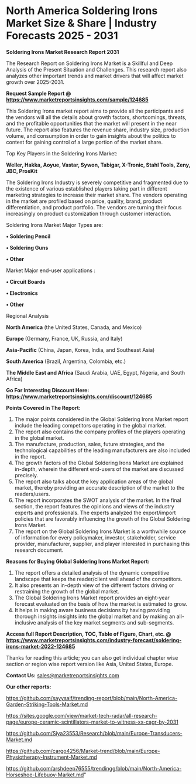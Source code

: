 # North America Soldering Irons Market Size & Share | Industry Forecasts 2025 - 2031

<strong>Soldering Irons Market Research Report 2031</strong>

The Research Report on Soldering Irons Market is a Skillful and Deep Analysis of the Present Situation and Challenges. This research report also analyzes other important trends and market drivers that will affect market growth over 2025-2031.

<strong>Request Sample Report @ <a href=https://www.marketreportsinsights.com/sample/124685>https://www.marketreportsinsights.com/sample/124685</a></strong>

This Soldering Irons market report aims to provide all the participants and the vendors will all the details about growth factors, shortcomings, threats, and the profitable opportunities that the market will present in the near future. The report also features the revenue share, industry size, production volume, and consumption in order to gain insights about the politics to contest for gaining control of a large portion of the market share.

Top Key Players in the Soldering Irons Market:

<strong>Weller, Hakka, Aoyue, Vastar, Sywon, Tabigar, X-Tronic, Stahl Tools, Zeny, JBC, ProsKit</strong>

The Soldering Irons Industry is severely competitive and fragmented due to the existence of various established players taking part in different marketing strategies to increase their market share. The vendors operating in the market are profiled based on price, quality, brand, product differentiation, and product portfolio. The vendors are turning their focus increasingly on product customization through customer interaction.

Soldering Irons Market Major Types are:

<strong>• Soldering Pencil

• Soldering Guns

• Other</strong>

Market Major end-user applications :

<strong>• Circuit Boards

• Electronics

• Other</strong>

Regional Analysis

</u><strong><b>North America</b></strong> (the United States, Canada, and Mexico)

<strong><b>Europe </b></strong>(Germany, France, UK, Russia, and Italy)

<strong><b>Asia-Pacific</b></strong> (China, Japan, Korea, India, and Southeast Asia)

<strong><b>South America</b></strong> (Brazil, Argentina, Colombia, etc.)

<strong><b>The Middle East and Africa</b></strong> (Saudi Arabia, UAE, Egypt, Nigeria, and South Africa)

<strong>Go For Interesting Discount Here: <a href=https://www.marketreportsinsights.com/discount/124685>https://www.marketreportsinsights.com/discount/124685</a></strong>

<strong>Points Covered in The Report:</strong>
<ol>
  <li>The major points considered in the Global Soldering Irons Market report include the leading competitors operating in the global market.</li>
  <li>The report also contains the company profiles of the players operating in the global market.</li>
  <li>The manufacture, production, sales, future strategies, and the technological capabilities of the leading manufacturers are also included in the report.</li>
  <li>The growth factors of the Global Soldering Irons Market are explained in-depth, wherein the different end-users of the market are discussed precisely.</li>
  <li>The report also talks about the key application areas of the global market, thereby providing an accurate description of the market to the readers/users.</li>
  <li>The report incorporates the SWOT analysis of the market. In the final section, the report features the opinions and views of the industry experts and professionals. The experts analyzed the export/import policies that are favorably influencing the growth of the Global Soldering Irons Market.</li>
  <li>The report on the Global Soldering Irons Market is a worthwhile source of information for every policymaker, investor, stakeholder, service provider, manufacturer, supplier, and player interested in purchasing this research document.</li>
</ol>
<strong>Reasons for Buying Global Soldering Irons Market Report:</strong>

<ol>
  <li>The report offers a detailed analysis of the dynamic competitive landscape that keeps the reader/client well ahead of the competitors.</li>
  <li>It also presents an in-depth view of the different factors driving or restraining the growth of the global market.</li>
  <li>The Global Soldering Irons Market report provides an eight-year forecast evaluated on the basis of how the market is estimated to grow.</li>
  <li>It helps in making aware business decisions by having providing thorough insights insights into the global market and by making an all-inclusive analysis of the key market segments and sub-segments.</li>
</ol>
<strong>Access full Report Description, TOC, Table of Figure, Chart, etc. @ <a href=https://www.marketreportsinsights.com/industry-forecast/soldering-irons-market-2022-124685>https://www.marketreportsinsights.com/industry-forecast/soldering-irons-market-2022-124685</a></strong>


Thanks for reading this article; you can also get individual chapter wise section or region wise report version like Asia, United States, Europe.

<strong>Contact Us:</strong>
sales@marketreportsinsights.com

<strong>Our other reports:</strong>

<a href=https://github.com/sayysaif/trending-report/blob/main/North-America-Garden-Striking-Tools-Market.md>https://github.com/sayysaif/trending-report/blob/main/North-America-Garden-Striking-Tools-Market.md</a>

<a href=https://sites.google.com/view/market-tech-radar/all-research-page/europe-ceramic-scintillators-market-to-witness-xx-cagr-by-2031>https://sites.google.com/view/market-tech-radar/all-research-page/europe-ceramic-scintillators-market-to-witness-xx-cagr-by-2031</a>

<a href=https://github.com/Siya23553/Research/blob/main/Europe-Transducers-Market.md>https://github.com/Siya23553/Research/blob/main/Europe-Transducers-Market.md</a>

<a href=https://github.com/cargo4256/Market-trend/blob/main/Europe-Physiotherapy-Instrument-Market.md>https://github.com/cargo4256/Market-trend/blob/main/Europe-Physiotherapy-Instrument-Market.md</a>

<a href=https://github.com/arshdeep76555/trendingg/blob/main/North-America-Horseshoe-Lifebuoy-Market.md>https://github.com/arshdeep76555/trendingg/blob/main/North-America-Horseshoe-Lifebuoy-Market.md</a>"
